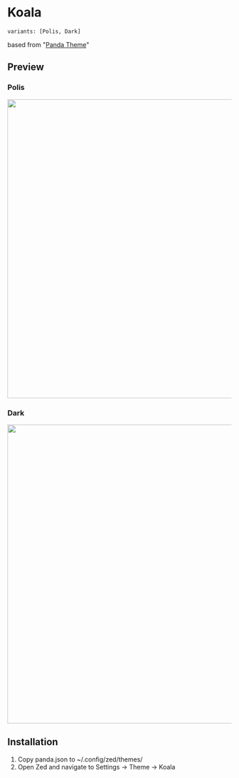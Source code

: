 # Koala
`variants: [Polis, Dark]`

based from "[Panda Theme](https://github.com/bIaqat/panda-theme-zed)"

## Preview
### Polis
<img src="assets/panda.png" width="670">

### Dark
<img src="assets/panda-nebula.png" width="670">

## Installation
1. Copy panda.json to ~/.config/zed/themes/
2. Open Zed and navigate to Settings -> Theme -> Koala
